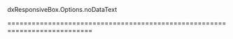 <!--id-->dxResponsiveBox.Options.noDataText<!--/id-->
<!--merge--><!--/merge-->
<!--hidden--><!--/hidden-->
===========================================================================
